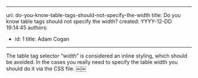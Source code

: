

---
uri: do-you-know-table-tags-should-not-specify-the-width
title: Do you know table tags should not specify the width?
created: YYYY-12-DD 19:14:45
authors:
  - id: 1
    title: Adam Cogan
---




<span class='intro'> <p>The table tag selector “width” is considered an inline styling, which should be avoided. In the cases you really need to specify the table width you should do it via the ​CSS file.
￼￼</p> </span>




